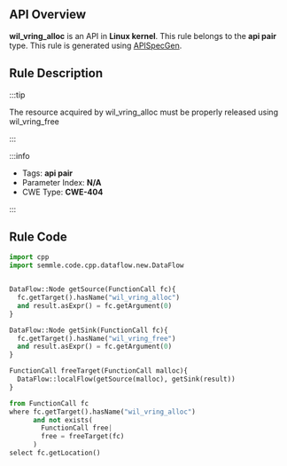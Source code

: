 ---
---


## API Overview
**wil_vring_alloc** is an API in **Linux kernel**. This rule belongs to the **api pair** type. This rule is generated using [APISpecGen](../../tools/APISpecGen).
## Rule Description

:::tip

The resource acquired by wil_vring_alloc must be properly released using wil_vring_free

:::

:::info

- Tags: **api pair**
- Parameter Index: **N/A**
- CWE Type: **CWE-404**

:::

## Rule Code
```python
import cpp
import semmle.code.cpp.dataflow.new.DataFlow


DataFlow::Node getSource(FunctionCall fc){
  fc.getTarget().hasName("wil_vring_alloc")
  and result.asExpr() = fc.getArgument(0)
}

DataFlow::Node getSink(FunctionCall fc){
  fc.getTarget().hasName("wil_vring_free")
  and result.asExpr() = fc.getArgument(0)
}

FunctionCall freeTarget(FunctionCall malloc){
  DataFlow::localFlow(getSource(malloc), getSink(result))
}

from FunctionCall fc
where fc.getTarget().hasName("wil_vring_alloc")
      and not exists(
        FunctionCall free| 
        free = freeTarget(fc)
      )
select fc.getLocation()

    
```